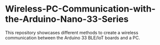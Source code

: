 # Wireless-PC-Communication-with-the-Arduino-Nano-33-Series
This repository showcases different methods to create a wireless communication between the Arduino 33 BLE/IoT boards and a PC.
